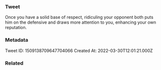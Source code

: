 ### Tweet
Once you have a solid base of respect, ridiculing your opponent both puts him on the defensive and draws more attention to you, enhancing your own reputation.

### Metadata
Tweet ID: 1509138709647704066
Created At: 2022-03-30T12:01:21.000Z

### Related

